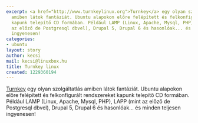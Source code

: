 ```yaml
---
excerpt: <a href="http://www.turnkeylinux.org">Turnkey</a> egy olyan szolgáltatlás
  amiben látok fantáziát. Ubuntu alapokon előre felépített és felkonfigurált rendszereket
  kapunk telepítő CD formában. Például LAMP (Linux, Apache, Mysql, PHP), LAPP (mint
  az előző de Postgresql dbvel), Drupal 5, Drupal 6 és hasonlóak... és minden teljesen
  ingyenesen!
categories:
- ubuntu
layout: story
author: kecsi
mail: kecsi@linuxbox.hu
title: Turnkey linux
created: 1229360194
---
```

<a href="http://www.turnkeylinux.org">Turnkey</a> egy olyan szolgáltatlás amiben látok fantáziát. Ubuntu alapokon előre felépített és felkonfigurált rendszereket kapunk telepítő CD formában. Például LAMP (Linux, Apache, Mysql, PHP), LAPP (mint az előző de Postgresql dbvel), Drupal 5, Drupal 6 és hasonlóak... és minden teljesen ingyenesen!
